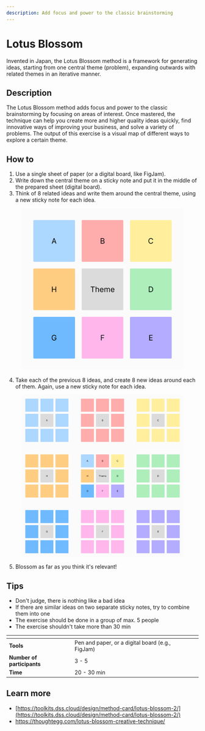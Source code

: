 ```yaml
---
description: Add focus and power to the classic brainstorming
---
```


# Lotus Blossom

Invented in Japan, the Lotus Blossom method is a framework for generating ideas, starting from one central theme (problem), expanding outwards with related themes in an iterative manner.

## Description

The Lotus Blossom method adds focus and power to the classic brainstorming by focusing on areas of interest. Once mastered, the technique can help you create more and higher quality ideas quickly, find innovative ways of improving your business, and solve a variety of problems. The output of this exercise is a visual map of different ways to explore a certain theme.

## How to

1. Use a single sheet of paper (or a digital board, like FigJam).
2. Write down the central theme on a sticky note and put it in the middle of the prepared sheet (digital board).
3. Think of 8 related ideas and write them around the central theme, using a new sticky note for each idea.

<figure><img src="../../.gitbook/assets/Step 3.png" alt=""><figcaption></figcaption></figure>

4. Take each of the previous 8 ideas, and create 8 new ideas around each of them. Again, use a new sticky note for each idea.

<figure><img src="../../.gitbook/assets/Step 4.png" alt=""><figcaption></figcaption></figure>

5. Blossom as far as you think it's relevant!

## Tips

* Don't judge, there is nothing like a bad idea
* If there are similar ideas on two separate sticky notes, try to combine them into one
* The exercise should be done in a group of max. 5 people
* The exercise shouldn't take more than 30 min

<table data-view="cards"><thead><tr><th></th><th></th><th></th></tr></thead><tbody><tr><td><strong>Tools</strong></td><td>Pen and paper, or a digital board (e.g., FigJam)</td><td></td></tr><tr><td><strong>Number of participants</strong></td><td>3 - 5</td><td></td></tr><tr><td><strong>Time</strong></td><td>20 - 30 min</td><td></td></tr></tbody></table>

## Learn more

* [https://toolkits.dss.cloud/design/method-card/lotus-blossom-2/](https://toolkits.dss.cloud/design/method-card/lotus-blossom-2/)
* [https://thoughtegg.com/lotus-blossom-creative-technique/ ](https://thoughtegg.com/lotus-blossom-creative-technique/)
